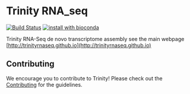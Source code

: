 Trinity RNA_seq
=============

[![Build Status](https://travis-ci.org/trinityrnaseq/trinityrnaseq.svg?branch=devel)](https://travis-ci.org/trinityrnaseq/trinityrnaseq)
[![install with bioconda](https://img.shields.io/badge/install%20with-bioconda-brightgreen.svg?style=flat-square)](https://bioconda.github.io/recipes/trinity/README.html)

Trinity RNA-Seq de novo transcriptome assembly see the main webpage [http://trinityrnaseq.github.io](http://trinityrnaseq.github.io)

## Contributing

We encourage you to contribute to Trinity! Please check out the [Contributing](https://github.com/trinityrnaseq/trinityrnaseq/wiki/Contributing) for the guidelines.
